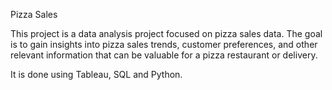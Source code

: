 Pizza Sales 

This project is a data analysis project focused on pizza sales data. The goal is to gain insights into pizza sales trends, customer preferences, and other relevant information that can be valuable for a pizza restaurant or delivery.

It is done using Tableau, SQL and Python.

